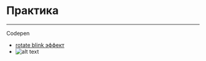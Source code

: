 # Практика
____

Codepen
- [rotate blink эффект](https://codepen.io/garfildus/pen/XWXNKZB)
- ![alt text](https://github.com/[username]/[reponame]/blob/[branch]/image.jpg?raw=true)

